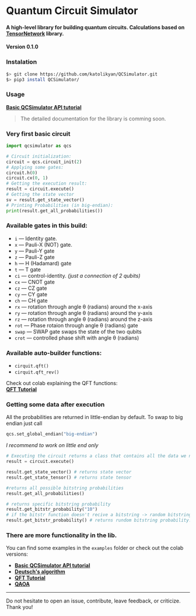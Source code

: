 # Quantum Circuit Simulator

#### A high-level library for building quantum circuits. Calculations based on [TensorNetwork](https://github.com/google/TensorNetwork) library. 
#### Version 0.1.0

### Instalation

```bash
$> git clone https://github.com/katolikyan/QCSimulator.git
$> pip3 install QCSimulator/
```

### Usage 
[**Basic QCSimulator API tutorial**](https://colab.research.google.com/drive/12jgkrVgxTZbmyJRl114j_J5ePNu2W9ey?usp=sharing)

> The detailed documentation for the library is comming soon.

### Very first basic circuit
```python
import qcsimulator as qcs

# Circuit initialization:
circuit = qcs.circuit_init(2)
# Applying some gates:
circuit.h(0)
circuit.cx(0, 1)
# Getting the execution result:
result = circuit.execute()
# Getting the state vector
sv = result.get_state_vector()
# Printing Probabilities (in big-endian):
print(result.get_all_probabilities())

```
### Available gates in this build:
* `i`  — Identity gate.
* `x` — Pauli-X (NOT) gate.
* `y` — Pauli-Y gate
* `z` — Pauli-Z gate
* `h` — H (Hadamard) gate
* `t` — T gate
* `ci` — control-identity. *(just a connection of 2 qubits)*
* `cx` — CNOT gate
* `cz` — CZ gate
* `cy` — CY gate
* `ch` — CH gate
* `rx` — rotation through angle θ (radians) around the x-axis
* `ry` — rotation through angle θ (radians) around the y-axis
* `rz` — rotation through angle θ (radians) around the z-axis 
* `rot` — Phase rotaion through angle θ (radians) gate 
* `swap` — SWAP gate swaps the state of the two qubits 
* `crot` — controlled phase shift with angle θ (radians)


### Available auto-builder functions:
* `cirquit.qft()`
* `cirquit.qft_rev()` 

Check out colab explaining the QFT functions:  
[**QFT Tutorial**](https://colab.research.google.com/drive/1gknkMQ_SJGFRyMLqZ82w6Tb2sJpujCCS?usp=sharing)

### Getting some data after execution
All the probabilities are returned in little-endian by default. 
To swap to big endian just call 
```python
qcs.set_global_endian("big-endian")
```
*I recommend to work on little end only*

```python
# Executing the circuit returns a class that contains all the data we need.
result = circuit.execute()

result.get_state_vector() # returns state vector
result.get_state_tensor() # returns state tensor

#returns all possible bitstring probabilities
result.get_all_probabilities() 

# returns specific bitstring probability
result.get_bitstr_probability("10")
# if the bitstr function doesn't recive a bitstring -> random bitstring probability is returned
result.get_bitstr_probability() # returns rundom bitstring probability.
```
### There are more functionality in the lib. 
You can find some examples in the `examples` folder or check out the colab versions:
* [**Basic QCSimulator API tutorial**](https://colab.research.google.com/drive/12jgkrVgxTZbmyJRl114j_J5ePNu2W9ey?usp=sharing)
* [**Deutsch's algorithm**](https://colab.research.google.com/drive/1cedqh4uTv6Qr_DJ48wA7KpwRgt29_hcq?usp=sharing)
* [**QFT Tutorial**](https://colab.research.google.com/drive/1gknkMQ_SJGFRyMLqZ82w6Tb2sJpujCCS?usp=sharing)
* [**QAOA**](https://colab.research.google.com/drive/150-AAp2wv7bMIW7WgPg7fOuVVv_hiUaT?usp=sharing)

---
Do not hesitate to open an issue, contribute, leave feedback, or criticize.\
Thank you!
